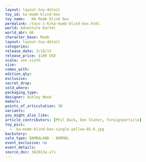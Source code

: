 ```yaml
---
layout: layout-toy-detail 
toy_id: ka-mumb-blind-box
toy_name:   KA Mumb blind box
permalink: /toys-1-6/ka-mumb-blind-box.html
world: Adventure Kartel
world_abr: AK
character_base: Mumb
layout: layout-toy-detail
categories: 
release_date: 3/18/13
release_price: $100 USD
scale: one sixth
size: 
comes_with: 
edition_qty: 
exclusive: 
secret_drop: 
sold_where: 
packaging_type: 
designer: Ashley Wood
makers: 
points_of_articulation: 30
variants: 
you_might_also_like: 
article_contributors: [Phil Back, Don Slater, foreignparticle]
toy_pics: 
  -  ka-mumb-blind-box-single-yellow-01-6.jpg
backstory: 
sale_type: BAMBALAND - NORMAL
event_exclusive: no
event_details: 
source_doc: 3A2013a.xls
---
```


